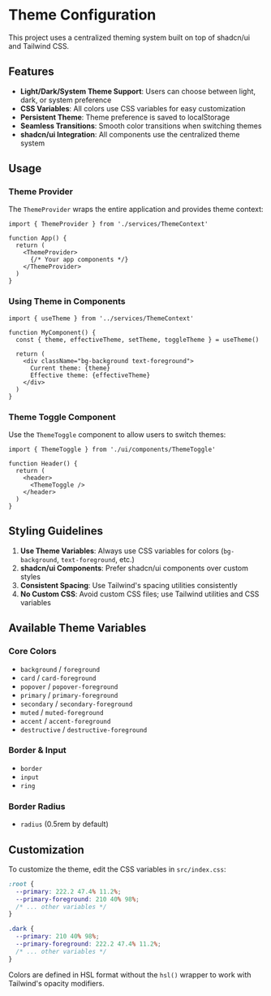 # Theme Configuration

This project uses a centralized theming system built on top of shadcn/ui and Tailwind CSS.

## Features

- **Light/Dark/System Theme Support**: Users can choose between light, dark, or system preference
- **CSS Variables**: All colors use CSS variables for easy customization
- **Persistent Theme**: Theme preference is saved to localStorage
- **Seamless Transitions**: Smooth color transitions when switching themes
- **shadcn/ui Integration**: All components use the centralized theme system

## Usage

### Theme Provider

The `ThemeProvider` wraps the entire application and provides theme context:

```tsx
import { ThemeProvider } from './services/ThemeContext'

function App() {
  return (
    <ThemeProvider>
      {/* Your app components */}
    </ThemeProvider>
  )
}
```

### Using Theme in Components

```tsx
import { useTheme } from '../services/ThemeContext'

function MyComponent() {
  const { theme, effectiveTheme, setTheme, toggleTheme } = useTheme()
  
  return (
    <div className="bg-background text-foreground">
      Current theme: {theme}
      Effective theme: {effectiveTheme}
    </div>
  )
}
```

### Theme Toggle Component

Use the `ThemeToggle` component to allow users to switch themes:

```tsx
import { ThemeToggle } from './ui/components/ThemeToggle'

function Header() {
  return (
    <header>
      <ThemeToggle />
    </header>
  )
}
```

## Styling Guidelines

1. **Use Theme Variables**: Always use CSS variables for colors (`bg-background`, `text-foreground`, etc.)
2. **shadcn/ui Components**: Prefer shadcn/ui components over custom styles
3. **Consistent Spacing**: Use Tailwind's spacing utilities consistently
4. **No Custom CSS**: Avoid custom CSS files; use Tailwind utilities and CSS variables

## Available Theme Variables

### Core Colors
- `background` / `foreground`
- `card` / `card-foreground`
- `popover` / `popover-foreground`
- `primary` / `primary-foreground`
- `secondary` / `secondary-foreground`
- `muted` / `muted-foreground`
- `accent` / `accent-foreground`
- `destructive` / `destructive-foreground`

### Border & Input
- `border`
- `input`
- `ring`

### Border Radius
- `radius` (0.5rem by default)

## Customization

To customize the theme, edit the CSS variables in `src/index.css`:

```css
:root {
  --primary: 222.2 47.4% 11.2%;
  --primary-foreground: 210 40% 98%;
  /* ... other variables */
}

.dark {
  --primary: 210 40% 98%;
  --primary-foreground: 222.2 47.4% 11.2%;
  /* ... other variables */
}
```

Colors are defined in HSL format without the `hsl()` wrapper to work with Tailwind's opacity modifiers.